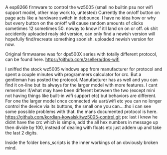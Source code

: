 A esp8266 firmware to control the wz5005 (small no builtin psu nor wifi support model, other may work to, untested) Currently the on/off button on page acts like a hardware switch in debounce. I have no idea how or why but every button on the on/off will cause random amounts of clicks sometimes 12 sometimes 50. noway to know if itll land on on or off. ok shit accidently uploaded realy old version, can only find a newish version will hopefully find/recreate something soonish. uploaded newish version for now.

Original firmwaaree was for dps500X series with totally different protocol, can be found here.  https://github.com/zsellera/dps-wifi

I sniffed the stock wz5005 windows app from manufacturer for protocol and spent a couple minutes with programmers calculator for crc. But a gentleman has posted the protocol. Manufacturer has as well and you can find it on-line but its always for the larger model with more features. I cant remember if/what may have been different between the two (except mini not having things like built-in wifi support etc) but behaviors are different. For one the larger model once connected via uart/wifi etc you can no longer control the device via its buttons, the small one you can....tho i can see some possible problems with that. the mans documented protocol is here.  https://github.com/kordian-kowalski/wz5005-control.git   ps: last i knew he didnt have the crc which is simple, add the all hex numbers in message up then divide by 100, instead of dealing with floats etc just addem up and take the last 2 digits.


Inside the folder bens_scripts is the inner workings of an obviously broken mind. 
